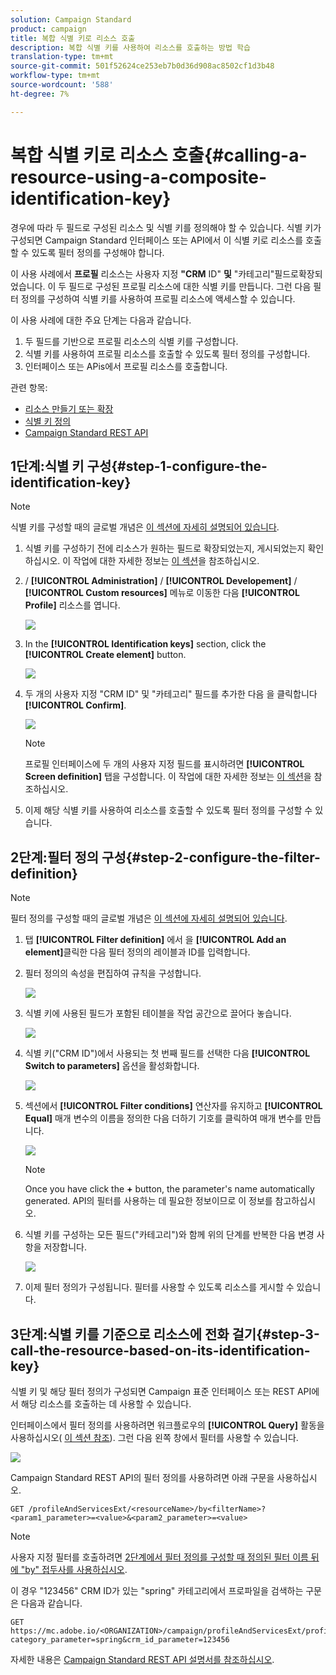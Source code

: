 ```yaml
---
solution: Campaign Standard
product: campaign
title: 복합 식별 키로 리소스 호출
description: 복합 식별 키를 사용하여 리소스를 호출하는 방법 학습
translation-type: tm+mt
source-git-commit: 501f52624ce253eb7b0d36d908ac8502cf1d3b48
workflow-type: tm+mt
source-wordcount: '588'
ht-degree: 7%

---
```



# 복합 식별 키로 리소스 호출{#calling-a-resource-using-a-composite-identification-key}

경우에 따라 두 필드로 구성된 리소스 및 식별 키를 정의해야 할 수 있습니다. 식별 키가 구성되면 Campaign Standard 인터페이스 또는 API에서 이 식별 키로 리소스를 호출할 수 있도록 필터 정의를 구성해야 합니다.

이 사용 사례에서 **프로필** 리소스는 사용자 지정 **&quot;CRM** ID&quot; **및** &quot;카테고리&quot;필드로확장되었습니다. 이 두 필드로 구성된 프로필 리소스에 대한 식별 키를 만듭니다. 그런 다음 필터 정의를 구성하여 식별 키를 사용하여 프로필 리소스에 액세스할 수 있습니다.

이 사용 사례에 대한 주요 단계는 다음과 같습니다.

1. 두 필드를 기반으로 프로필 리소스의 식별 키를 구성합니다.
1. 식별 키를 사용하여 프로필 리소스를 호출할 수 있도록 필터 정의를 구성합니다.
1. 인터페이스 또는 APis에서 프로필 리소스를 호출합니다.

관련 항목:

* [리소스 만들기 또는 확장](../../developing/using/creating-or-extending-the-resource.md)
* [식별 키 정의](../../developing/using/configuring-the-resource-s-data-structure.md#defining-identification-keys)
* [Campaign Standard REST API](../../api/using/get-started-apis.md)

## 1단계:식별 키 구성{#step-1-configure-the-identification-key}

>[!NOTE]
> 식별 키를 구성할 때의 글로벌 개념은 [이 섹션에 자세히 설명되어 있습니다](../../developing/using/configuring-the-resource-s-data-structure.md#defining-identification-keys).

1. 식별 키를 구성하기 전에 리소스가 원하는 필드로 확장되었는지, 게시되었는지 확인하십시오. 이 작업에 대한 자세한 정보는 [이 섹션](../../developing/using/creating-or-extending-the-resource.md)을 참조하십시오.

1. / **[!UICONTROL Administration]** / **[!UICONTROL Developement]** / **[!UICONTROL Custom resources]** 메뉴로 이동한 다음 **[!UICONTROL Profile]** 리소스를 엽니다.

   ![](assets/uc_idkey1.png)

1. In the **[!UICONTROL Identification keys]** section, click the **[!UICONTROL Create element]** button.

   ![](assets/uc_idkey2.png)

1. 두 개의 사용자 지정 &quot;CRM ID&quot; 및 &quot;카테고리&quot; 필드를 추가한 다음 을 클릭합니다 **[!UICONTROL Confirm]**.

   ![](assets/uc_idkey3.png)

   >[!NOTE]
   > 프로필 인터페이스에 두 개의 사용자 지정 필드를 표시하려면 **[!UICONTROL Screen definition]** 탭을 구성합니다. 이 작업에 대한 자세한 정보는 [이 섹션](../../developing/using/configuring-the-screen-definition.md)을 참조하십시오.

1. 이제 해당 식별 키를 사용하여 리소스를 호출할 수 있도록 필터 정의를 구성할 수 있습니다.

## 2단계:필터 정의 구성{#step-2-configure-the-filter-definition}

>[!NOTE]
> 필터 정의를 구성할 때의 글로벌 개념은 [이 섹션에 자세히 설명되어 있습니다](../../developing/using/configuring-filter-definition.md).

1. 탭 **[!UICONTROL Filter definition]** 에서 을 **[!UICONTROL Add an element]**&#x200B;클릭한 다음 필터 정의의 레이블과 ID를 입력합니다.

1. 필터 정의의 속성을 편집하여 규칙을 구성합니다.

   ![](assets/uc_idkey4.png)

1. 식별 키에 사용된 필드가 포함된 테이블을 작업 공간으로 끌어다 놓습니다.

   ![](assets/uc_idkey5.png)

1. 식별 키(&quot;CRM ID&quot;)에서 사용되는 첫 번째 필드를 선택한 다음 **[!UICONTROL Switch to parameters]** 옵션을 활성화합니다.

   ![](assets/uc_idkey6.png)

1. 섹션에서 **[!UICONTROL Filter conditions]** 연산자를 유지하고 **[!UICONTROL Equal]** 매개 변수의 이름을 정의한 다음 더하기 기호를 클릭하여 매개 변수를 만듭니다.

   ![](assets/uc_idkey7.png)

   >[!NOTE]
   > Once you have click the **+** button, the parameter&#39;s name automatically generated. API의 필터를 사용하는 데 필요한 정보이므로 이 정보를 참고하십시오.

1. 식별 키를 구성하는 모든 필드(&quot;카테고리&quot;)와 함께 위의 단계를 반복한 다음 변경 사항을 저장합니다.

   ![](assets/uc_idkey8.png)

1. 이제 필터 정의가 구성됩니다. 필터를 사용할 수 있도록 리소스를 게시할 수 있습니다.

## 3단계:식별 키를 기준으로 리소스에 전화 걸기{#step-3-call-the-resource-based-on-its-identification-key}

식별 키 및 해당 필터 정의가 구성되면 Campaign 표준 인터페이스 또는 REST API에서 해당 리소스를 호출하는 데 사용할 수 있습니다.

인터페이스에서 필터 정의를 사용하려면 워크플로우의 **[!UICONTROL Query]** 활동을 사용하십시오( [이 섹션 참조](../../automating/using/query.md)). 그런 다음 왼쪽 창에서 필터를 사용할 수 있습니다.

![](assets/uc_idkey9.png)

Campaign Standard REST API의 필터 정의를 사용하려면 아래 구문을 사용하십시오.

```
GET /profileAndServicesExt/<resourceName>/by<filterName>?<param1_parameter>=<value>&<param2_parameter>=<value>
```

>[!NOTE]
>사용자 지정 필터를 호출하려면 [2단계에서 필터 정의를 구성할 때 정의된 필터 이름 뒤에 &quot;by&quot; 접두사를 사용하십시오](../../developing/using/uc-calling-resource-id-key.md#step-2-configure-the-filter-definition).

이 경우 &quot;123456&quot; CRM ID가 있는 &quot;spring&quot; 카테고리에서 프로파일을 검색하는 구문은 다음과 같습니다.

```
GET https://mc.adobe.io/<ORGANIZATION>/campaign/profileAndServicesExt/profile/byidentification_key?category_parameter=spring&crm_id_parameter=123456
```

자세한 내용은 [Campaign Standard REST API 설명서를 참조하십시오](../../api/using/filtering.md).